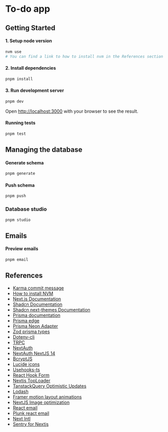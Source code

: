 # To-do app

## Getting Started

#### 1. Setup node version

```bash
nvm use
# You can find a link to how to install nvm in the References section
```

#### 2. Install dependencies

```bash
pnpm install
```

#### 3. Run development server

```bash
pnpm dev
```

Open [http://localhost:3000](http://localhost:3000) with your browser to see the result.

#### Running tests

```bash
pnpm test
```

## Managing the database

#### Generate schema

```bash
pnpm generate
```

#### Push schema

```bash
pnpm push
```

### Database studio

```bash
pnpm studio
```

## Emails

#### Preview emails

```bash
pnpm email
```

## References

-   [Karma commit message](https://karma-runner.github.io/6.4/dev/git-commit-msg.html)
-   [How to install NVM](https://www.freecodecamp.org/news/node-version-manager-nvm-install-guide)
-   [Next.js Documentation](https://nextjs.org/docs)
-   [Shadcn Documentation](https://ui.shadcn.com/docs)
-   [Shadcn next-themes Documentation](https://ui.shadcn.com/docs/dark-mode/next)
-   [Prisma documentation](https://www.prisma.io/docs/getting-started/setup-prisma/start-from-scratch/relational-databases-typescript-postgresql)
-   [Prisma edge](https://www.prisma.io/docs/orm/prisma-client/deployment/edge/deploy-to-vercel)
-   [Prisma Neon Adapter](https://www.prisma.io/docs/orm/overview/databases/neon)
-   [Zod prisma types](https://www.npmjs.com/package/zod-prisma-types#zod-prisma-types-)
-   [Dotenv-cli](https://www.npmjs.com/package/dotenv-cli)
-   [TRPC](https://trpc.io/docs/client/nextjs/setup)
-   [NextAuth](https://next-auth.js.org/getting-started/introduction)
-   [NextAuth NextJS 14](https://nextjs.org/learn/dashboard-app/adding-authentication)
-   [BcryptJS](https://www.npmjs.com/package/bcryptjs)
-   [Lucide icons](https://lucide.dev/guide/packages/lucide-react)
-   [Usehooks-ts](https://usehooks-ts.com/introduction)
-   [React Hook Form](https://react-hook-form.com/get-started)
-   [Nextjs TopLoader](https://www.npmjs.com/package/nextjs-toploader)
-   [TanstackQuery Optimistic Updates](https://tanstack.com/query/v4/docs/framework/react/guides/optimistic-updates)
-   [Lodash](https://lodash.com/)
-   [Framer motion layout animations](https://www.framer.com/motion/layout-animations/)
-   [NextJS Image optimization](https://nextjs.org/docs/messages/install-sharp)
-   [React email](https://react.email/)
-   [Plunk react email](https://docs.useplunk.com/guides/react-email)
-   [Next Intl](https://next-intl-docs.vercel.app/docs/getting-started/app-router)
-   [Sentry for Nextjs](https://docs.sentry.io/platforms/javascript/guides/nextjs/)
